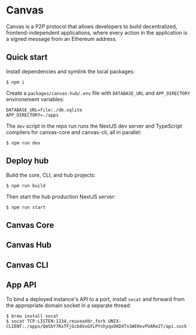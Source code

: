 # Canvas

Canvas is a P2P protocol that allows developers to build
decentralized, frontend-independent applications, where every action
in the application is a signed message from an Ethereum address.

## Quick start

Install dependencies and symlink the local packages:

```
$ npm i
```

Create a `packages/canvas-hub/.env` file with `DATABASE_URL` and `APP_DIRECTORY` environement variables:

```
DATABASE_URL=file:./db.sqlite
APP_DIRECTORY=./apps
```

The `dev` script in the repo run runs the NextJS dev server and TypeScript compilers for canvas-core and canvas-cli, all in parallel:

```
$ npm run dev
```

## Deploy hub

Build the core, CLI, and hub projects:

```
$ npm run build
```

Then start the hub production NextJS server:

```
$ npm run start
```

## Canvas Core

## Canvas Hub

## Canvas CLI

## App API

To bind a deployed instance's API to a port, install `socat` and forward from the appropriate domain socket in a separate thread:

```
$ brew install socat
$ socat TCP-LISTEN:1234,reuseaddr,fork UNIX-CLIENT:./apps/QmSbY7RxTFjGcb8VuGYLPYshyqxDKD4TsSWEHxvPUARe2T/api.sock
```
